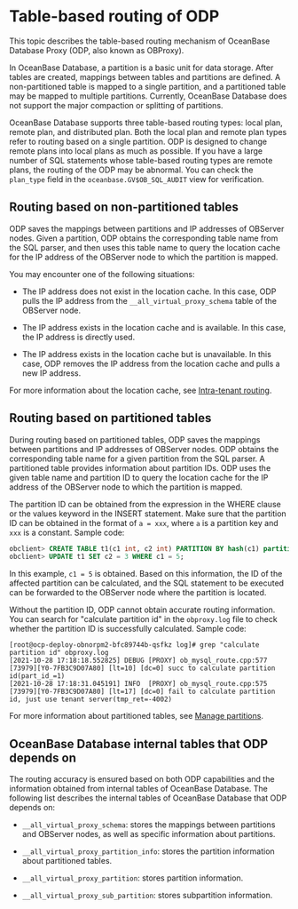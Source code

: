 # Table-based routing of ODP

This topic describes the table-based routing mechanism of OceanBase Database Proxy (ODP, also known as OBProxy).

In OceanBase Database, a partition is a basic unit for data storage. After tables are created, mappings between tables and partitions are defined. A non-partitioned table is mapped to a single partition, and a partitioned table may be mapped to multiple partitions. Currently, OceanBase Database does not support the major compaction or splitting of partitions.

OceanBase Database supports three table-based routing types: local plan, remote plan, and distributed plan. Both the local plan and remote plan types refer to routing based on a single partition. ODP is designed to change remote plans into local plans as much as possible. If you have a large number of SQL statements whose table-based routing types are remote plans, the routing of the ODP may be abnormal. You can check the `plan_type` field in the `oceanbase.GV$OB_SQL_AUDIT` view for verification.

## Routing based on non-partitioned tables

ODP saves the mappings between partitions and IP addresses of OBServer nodes. Given a partition, ODP obtains the corresponding table name from the SQL parser, and then uses this table name to query the location cache for the IP address of the OBServer node to which the partition is mapped.

You may encounter one of the following situations:

* The IP address does not exist in the location cache. In this case, ODP pulls the IP address from the `__all_virtual_proxy_schema` table of the OBServer node.

* The IP address exists in the location cache and is available. In this case, the IP address is directly used.

* The IP address exists in the location cache but is unavailable. In this case, ODP removes the IP address from the location cache and pulls a new IP address.

For more information about the location cache, see [Intra-tenant routing](https://en.oceanbase.com/docs/community-odp-en-10000000000864315).

## Routing based on partitioned tables

During routing based on partitioned tables, ODP saves the mappings between partitions and IP addresses of OBServer nodes. ODP obtains the corresponding table name for a given partition from the SQL parser. A partitioned table provides information about partition IDs. ODP uses the given table name and partition ID to query the location cache for the IP address of the OBServer node to which the partition is mapped.

The partition ID can be obtained from the expression in the WHERE clause or the values keyword in the INSERT statement. Make sure that the partition ID can be obtained in the format of `a = xxx`, where `a` is a partition key and `xxx` is a constant. Sample code:

```sql
obclient> CREATE TABLE t1(c1 int, c2 int) PARTITION BY hash(c1) partitions 5;
obclient> UPDATE t1 SET c2 = 3 WHERE c1 = 5;
```

In this example, `c1 = 5` is obtained. Based on this information, the ID of the affected partition can be calculated, and the SQL statement to be executed can be forwarded to the OBServer node where the partition is located.

Without the partition ID, ODP cannot obtain accurate routing information. You can search for "calculate partition id" in the `obproxy.log` file to check whether the partition ID is successfully calculated. Sample code:

```shell
[root@ocp-deploy-obnorpm2-bfc89744b-qsfkz log]# grep "calculate partition id" obproxy.log
[2021-10-28 17:18:18.552825] DEBUG [PROXY] ob_mysql_route.cpp:577 [73979][Y0-7FB3C9D07A80] [lt=10] [dc=0] succ to calculate partition id(part_id_=1)
[2021-10-28 17:18:31.045191] INFO  [PROXY] ob_mysql_route.cpp:575 [73979][Y0-7FB3C9D07A80] [lt=17] [dc=0] fail to calculate partition id, just use tenant server(tmp_ret=-4002)
```

For more information about partitioned tables, see [Manage partitions](../../400.replica-management/200.manage-partition-table/200.mysql-mode/100.partition-overview-of-mysql-mode.md).

## OceanBase Database internal tables that ODP depends on

The routing accuracy is ensured based on both ODP capabilities and the information obtained from internal tables of OceanBase Database. The following list describes the internal tables of OceanBase Database that ODP depends on:

* `__all_virtual_proxy_schema`: stores the mappings between partitions and OBServer nodes, as well as specific information about partitions.

* `__all_virtual_proxy_partition_info`: stores the partition information about partitioned tables.

* `__all_virtual_proxy_partition`: stores partition information.

* `__all_virtual_proxy_sub_partition`: stores subpartition information.
